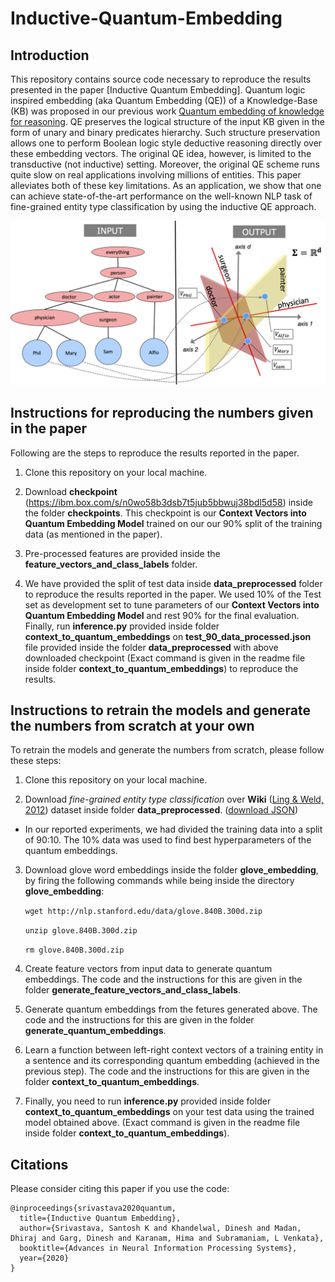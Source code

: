# Inductive-Quantum-Embedding

## Introduction
This repository contains source code necessary to reproduce the results presented in the paper [Inductive Quantum Embedding].
Quantum logic inspired embedding (aka Quantum Embedding (QE)) of a Knowledge-Base (KB) was proposed in our previous work [Quantum embedding of knowledge for reasoning](https://papers.nips.cc/paper/8797-quantum-embedding-of-knowledge-for-reasoning). QE preserves the logical structure of the input KB given in the form of unary and binary predicates hierarchy. Such structure preservation allows one to perform Boolean logic style deductive reasoning directly over these embedding vectors. The original QE idea, however, is limited to the transductive (not inductive) setting. Moreover, the original QE scheme runs quite slow on real applications involving millions of entities. This paper alleviates both of these key limitations. As an application, we show that one can achieve state-of-the-art performance on the well-known NLP task of fine-grained entity type classification by using the inductive QE approach. 

<img src="docs/quantum_embedding.jpg" width="650"> 

## Instructions for reproducing the numbers given in the paper

Following are the steps to reproduce the results reported in the paper.

1. Clone this repository on your local machine.

2. Download **checkpoint** (https://ibm.box.com/s/n0wo58b3dsb7t5jub5bbwuj38bdl5d58) inside the folder **checkpoints**. This checkpoint is our **Context Vectors into Quantum Embedding Model** trained on our our 90% split of the training data (as mentioned in the paper).

3. Pre-processed features are provided inside the **feature_vectors_and_class_labels** folder.

4. We have provided the split of test data inside **data_preprocessed** folder to reproduce the results reported in the paper. We used 10% of the Test set as development set to tune parameters of our **Context Vectors into Quantum Embedding Model** and rest 90% for the final evaluation. Finally, run **inference.py** provided inside folder **context_to_quantum_embeddings** on **test_90_data_processed.json** file provided inside the folder **data_preprocessed** with above downloaded checkpoint (Exact command is given in the readme file inside folder **context_to_quantum_embeddings**) to reproduce the results.


## Instructions to retrain the models and generate the numbers from scratch at your own
To retrain the models and generate the numbers from scratch, please follow these steps:

1. Clone this repository on your local machine.

2. Download *fine-grained entity type classification* over **Wiki** ([Ling & Weld, 2012](http://xiaoling.github.io/pubs/ling-aaai12.pdf)) dataset inside folder **data_preprocessed**. ([download JSON](https://drive.google.com/file/d/0B2ke42d0kYFfVC1fazdKYnVhYWs/view?usp=sharing))
  - In our reported experiments, we had divided the training data into a split of 90:10. The 10% data was used to find best hyperparameters of the quantum embeddings.     

3. Download glove word embeddings inside the folder **glove_embedding**, by firing the following commands while being inside the directory **glove_embedding**:

    `wget http://nlp.stanford.edu/data/glove.840B.300d.zip`

    `unzip glove.840B.300d.zip`

    `rm glove.840B.300d.zip`


4. Create feature vectors from input data to generate quantum embeddings. The code and the instructions for this are given in the folder **generate_feature_vectors_and_class_labels**.

5. Generate quantum embeddings from the fetures generated above. The code and the instructions for this are given in the folder **generate_quantum_embeddings**.

6. Learn a function between left-right context vectors of a training entity in a sentence and its corresponding quantum embedding (achieved in the previous step). The code and the instructions for this are given in the folder **context_to_quantum_embeddings**. 

7. Finally, you need to run **inference.py** provided inside folder **context_to_quantum_embeddings** on your test data using the trained model obtained above. (Exact command is given in the readme file inside folder **context_to_quantum_embeddings**).

## Citations
Please consider citing this paper if you use the code:
```
@inproceedings{srivastava2020quantum,
  title={Inductive Quantum Embedding},
  author={Srivastava, Santosh K and Khandelwal, Dinesh and Madan, Dhiraj and Garg, Dinesh and Karanam, Hima and Subramaniam, L Venkata},
  booktitle={Advances in Neural Information Processing Systems},
  year={2020}
}

```
